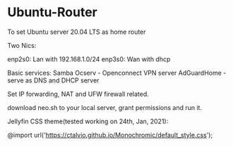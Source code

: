 # Ubuntu-Router
To set Ubuntu server 20.04 LTS as home router


Two Nics:

enp2s0: Lan with 192.168.1.0/24
enp3s0: Wan with dhcp

Basic services:
Samba
Ocserv - Openconnect VPN server
AdGuardHome - serve as DNS and DHCP server

Set IP forwarding, NAT and UFW firewall related.


download neo.sh to your local server, grant permissions and run it.

Jellyfin CSS theme(tested working on 24th, Jan, 2021):

@import url('https://ctalvio.github.io/Monochromic/default_style.css');
